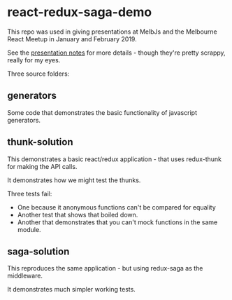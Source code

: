 # react-redux-saga-demo

This repo was used in giving presentations at MelbJs and the Melbourne React Meetup in January and February 2019. 

See the [presentation notes](./presentation%20notes.md) for more details - though they're pretty scrappy, really for my eyes. 

Three source folders: 

## generators

Some code that demonstrates the basic functionality of javascript generators. 

## thunk-solution

This demonstrates a basic react/redux application - that uses redux-thunk for making the API calls. 

It demonstrates how we  might test the thunks. 

Three tests fail: 

- One because it anonymous functions can't be compared for equality
- Another test that shows that boiled down.
- Another that demonstrates that you can't mock functions in the same module. 

## saga-solution

This reproduces the same application - but using redux-saga as the middleware. 

It demonstrates much simpler working tests. 

